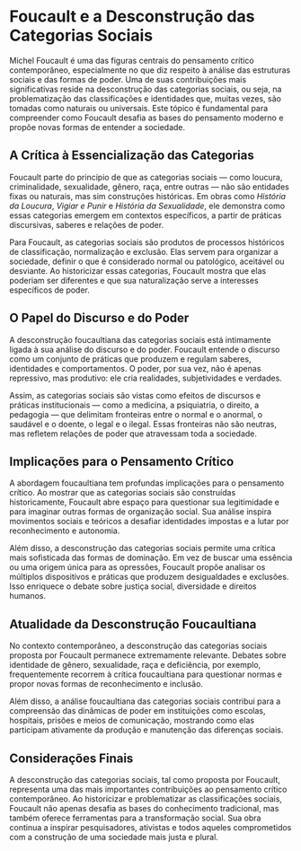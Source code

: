 # Foucault e a Desconstrução das Categorias Sociais

Michel Foucault é uma das figuras centrais do pensamento crítico contemporâneo, especialmente no que diz respeito à análise das estruturas sociais e das formas de poder. Uma de suas contribuições mais significativas reside na desconstrução das categorias sociais, ou seja, na problematização das classificações e identidades que, muitas vezes, são tomadas como naturais ou universais. Este tópico é fundamental para compreender como Foucault desafia as bases do pensamento moderno e propõe novas formas de entender a sociedade.

## A Crítica à Essencialização das Categorias

Foucault parte do princípio de que as categorias sociais — como loucura, criminalidade, sexualidade, gênero, raça, entre outras — não são entidades fixas ou naturais, mas sim construções históricas. Em obras como *História da Loucura*, *Vigiar e Punir* e *História da Sexualidade*, ele demonstra como essas categorias emergem em contextos específicos, a partir de práticas discursivas, saberes e relações de poder.

Para Foucault, as categorias sociais são produtos de processos históricos de classificação, normalização e exclusão. Elas servem para organizar a sociedade, definir o que é considerado normal ou patológico, aceitável ou desviante. Ao historicizar essas categorias, Foucault mostra que elas poderiam ser diferentes e que sua naturalização serve a interesses específicos de poder.

## O Papel do Discurso e do Poder

A desconstrução foucaultiana das categorias sociais está intimamente ligada à sua análise do discurso e do poder. Foucault entende o discurso como um conjunto de práticas que produzem e regulam saberes, identidades e comportamentos. O poder, por sua vez, não é apenas repressivo, mas produtivo: ele cria realidades, subjetividades e verdades.

Assim, as categorias sociais são vistas como efeitos de discursos e práticas institucionais — como a medicina, a psiquiatria, o direito, a pedagogia — que delimitam fronteiras entre o normal e o anormal, o saudável e o doente, o legal e o ilegal. Essas fronteiras não são neutras, mas refletem relações de poder que atravessam toda a sociedade.

## Implicações para o Pensamento Crítico

A abordagem foucaultiana tem profundas implicações para o pensamento crítico. Ao mostrar que as categorias sociais são construídas historicamente, Foucault abre espaço para questionar sua legitimidade e para imaginar outras formas de organização social. Sua análise inspira movimentos sociais e teóricos a desafiar identidades impostas e a lutar por reconhecimento e autonomia.

Além disso, a desconstrução das categorias sociais permite uma crítica mais sofisticada das formas de dominação. Em vez de buscar uma essência ou uma origem única para as opressões, Foucault propõe analisar os múltiplos dispositivos e práticas que produzem desigualdades e exclusões. Isso enriquece o debate sobre justiça social, diversidade e direitos humanos.

## Atualidade da Desconstrução Foucaultiana

No contexto contemporâneo, a desconstrução das categorias sociais proposta por Foucault permanece extremamente relevante. Debates sobre identidade de gênero, sexualidade, raça e deficiência, por exemplo, frequentemente recorrem à crítica foucaultiana para questionar normas e propor novas formas de reconhecimento e inclusão.

Além disso, a análise foucaultiana das categorias sociais contribui para a compreensão das dinâmicas de poder em instituições como escolas, hospitais, prisões e meios de comunicação, mostrando como elas participam ativamente da produção e manutenção das diferenças sociais.

## Considerações Finais

A desconstrução das categorias sociais, tal como proposta por Foucault, representa uma das mais importantes contribuições ao pensamento crítico contemporâneo. Ao historicizar e problematizar as classificações sociais, Foucault não apenas desafia as bases do conhecimento tradicional, mas também oferece ferramentas para a transformação social. Sua obra continua a inspirar pesquisadores, ativistas e todos aqueles comprometidos com a construção de uma sociedade mais justa e plural.
